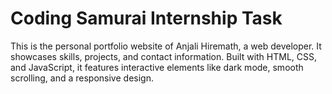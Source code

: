# Coding Samurai Internship Task
This is the personal portfolio website of Anjali Hiremath, a web developer. It showcases skills, projects, and contact information. Built with HTML, CSS, and JavaScript, it features interactive elements like dark mode, smooth scrolling, and a responsive design.
